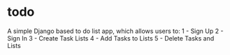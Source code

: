 # todo
A simple Django based to do list app, which allows users to:
1 - Sign Up
2 - Sign In
3 - Create Task Lists
4 - Add Tasks to Lists
5 - Delete Tasks and Lists
